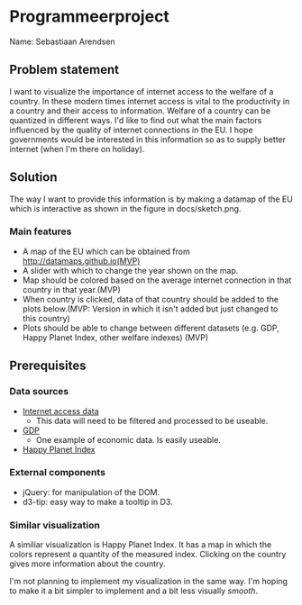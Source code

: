 # Programmeerproject
Name: Sebastiaan Arendsen

## Problem statement
I want to visualize the importance of internet access to the welfare of a country. In these modern times internet access is vital to the productivity in a country and their access to information. Welfare of a country can be quantized in different ways. I'd like to find out what the main factors influenced by the quality of internet connections in the EU. I hope governments would be interested in this information so as to supply better internet (when I'm there on holiday).

## Solution
The way I want to provide this information is by making a datamap of the EU which is interactive as shown in the figure in docs/sketch.png.

### Main features
* A map of the EU which can be obtained from http://datamaps.github.io(MVP)
* A slider with which to change the year shown on the map.
* Map should be colored based on the average internet connection in that country in that year.(MVP)
* When country is clicked, data of that country should be added to the plots below.(MVP: Version in which it isn't added but just changed to this country)
* Plots should be able to change between different datasets (e.g. GDP, Happy Planet Index, other welfare indexes) (MVP)

## Prerequisites
### Data sources
* [Internet access data](http://appsso.eurostat.ec.europa.eu/nui/show.do?dataset=isoc_ci_it_en2&lang=en)
    * This data will need to be filtered and processed to be useable.
* [GDP](https://data.worldbank.org/indicator/NY.GDP.MKTP.CD)
    * One example of economic data. Is easily useable.
* [Happy Planet Index](http://happyplanetindex.org/countries)

### External components
* jQuery: for manipulation of the DOM.
* d3-tip: easy way to make a tooltip in D3.

### Similar visualization
A similiar visualization is Happy Planet Index. It has a map in which the colors represent a quantity of the measured index. Clicking on the country gives more information about the country.

I'm not planning to implement my visualization in the same way. I'm hoping to make it a bit simpler to implement and a bit less visually *smooth*. 
